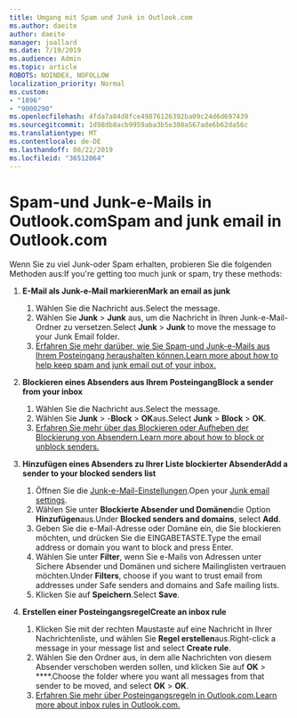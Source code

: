 ```yaml
---
title: Umgang mit Spam und Junk in Outlook.com
ms.author: daeite
author: daeite
manager: joallard
ms.date: 7/19/2019
ms.audience: Admin
ms.topic: article
ROBOTS: NOINDEX, NOFOLLOW
localization_priority: Normal
ms.custom:
- "1896"
- "9000290"
ms.openlocfilehash: 4fda7a84d8fce49876126392ba09c24d6d697439
ms.sourcegitcommit: 1d98db8acb9959aba3b5e308a567ade6b62da56c
ms.translationtype: MT
ms.contentlocale: de-DE
ms.lasthandoff: 08/22/2019
ms.locfileid: "36512064"
---
```

# <a name="spam-and-junk-email-in-outlookcom"></a><span data-ttu-id="8708b-102">Spam-und Junk-e-Mails in Outlook.com</span><span class="sxs-lookup"><span data-stu-id="8708b-102">Spam and junk email in Outlook.com</span></span>

<span data-ttu-id="8708b-103">Wenn Sie zu viel Junk-oder Spam erhalten, probieren Sie die folgenden Methoden aus:</span><span class="sxs-lookup"><span data-stu-id="8708b-103">If you're getting too much junk or spam, try these methods:</span></span>

1. <span data-ttu-id="8708b-104">**E-Mail als Junk-e-Mail markieren**</span><span class="sxs-lookup"><span data-stu-id="8708b-104">**Mark an email as junk**</span></span>
    1. <span data-ttu-id="8708b-105">Wählen Sie die Nachricht aus.</span><span class="sxs-lookup"><span data-stu-id="8708b-105">Select the message.</span></span>
    1. <span data-ttu-id="8708b-106">Wählen Sie **Junk** > **Junk** aus, um die Nachricht in Ihren Junk-e-Mail-Ordner zu versetzen.</span><span class="sxs-lookup"><span data-stu-id="8708b-106">Select **Junk** > **Junk** to move the message to your Junk Email folder.</span></span>
    1. [<span data-ttu-id="8708b-107">Erfahren Sie mehr darüber, wie Sie Spam-und Junk-e-Mails aus Ihrem Posteingang heraushalten können.</span><span class="sxs-lookup"><span data-stu-id="8708b-107">Learn more about how to help keep spam and junk email out of your inbox.</span></span>](https://support.office.com/article/a3ece97b-82f8-4a5e-9ac3-e92fa6427ae4?wt.mc_id=Office_Outlook_com_Alchemy)

1. <span data-ttu-id="8708b-108">**Blockieren eines Absenders aus Ihrem Posteingang**</span><span class="sxs-lookup"><span data-stu-id="8708b-108">**Block a sender from your inbox**</span></span>
    1. <span data-ttu-id="8708b-109">Wählen Sie die Nachricht aus.</span><span class="sxs-lookup"><span data-stu-id="8708b-109">Select the message.</span></span>
    1. <span data-ttu-id="8708b-110">Wählen Sie **Junk** > -**Block** > **OK**aus.</span><span class="sxs-lookup"><span data-stu-id="8708b-110">Select **Junk** > **Block** > **OK**.</span></span>
    1. [<span data-ttu-id="8708b-111">Erfahren Sie mehr über das Blockieren oder Aufheben der Blockierung von Absendern.</span><span class="sxs-lookup"><span data-stu-id="8708b-111">Learn more about how to block or unblock senders.</span></span>](https://support.office.com/article/afba1c94-77bb-4f50-8b85-057cf52f4d5e?wt.mc_id=Office_Outlook_com_Alchemy)

1. <span data-ttu-id="8708b-112">**Hinzufügen eines Absenders zu Ihrer Liste blockierter Absender**</span><span class="sxs-lookup"><span data-stu-id="8708b-112">**Add a sender to your blocked senders list**</span></span>
    1. <span data-ttu-id="8708b-113">Öffnen Sie die [Junk-e-Mail-Einstellungen](https://outlook.live.com/mail/options/mail/junkEmail/blockedSendersAndDomainsV2).</span><span class="sxs-lookup"><span data-stu-id="8708b-113">Open your [Junk email settings](https://outlook.live.com/mail/options/mail/junkEmail/blockedSendersAndDomainsV2).</span></span>
    1. <span data-ttu-id="8708b-114">Wählen Sie unter **Blockierte Absender und Domänen**die Option **Hinzufügen**aus.</span><span class="sxs-lookup"><span data-stu-id="8708b-114">Under **Blocked senders and domains**, select **Add**.</span></span>
    1. <span data-ttu-id="8708b-115">Geben Sie die e-Mail-Adresse oder Domäne ein, die Sie blockieren möchten, und drücken Sie die EINGABETASTE.</span><span class="sxs-lookup"><span data-stu-id="8708b-115">Type the email address or domain you want to block and press Enter.</span></span>
    1. <span data-ttu-id="8708b-116">Wählen Sie unter **Filter**, wenn Sie e-Mails von Adressen unter Sichere Absender und Domänen und sichere Mailinglisten vertrauen möchten.</span><span class="sxs-lookup"><span data-stu-id="8708b-116">Under **Filters**, choose if you want to trust email from addresses under Safe senders and domains and Safe mailing lists.</span></span>
    1. <span data-ttu-id="8708b-117">Klicken Sie auf **Speichern**.</span><span class="sxs-lookup"><span data-stu-id="8708b-117">Select **Save**.</span></span>

1. <span data-ttu-id="8708b-118">**Erstellen einer Posteingangsregel**</span><span class="sxs-lookup"><span data-stu-id="8708b-118">**Create an inbox rule**</span></span>
    1. <span data-ttu-id="8708b-119">Klicken Sie mit der rechten Maustaste auf eine Nachricht in Ihrer Nachrichtenliste, und wählen Sie **Regel erstellen**aus.</span><span class="sxs-lookup"><span data-stu-id="8708b-119">Right-click a message in your message list and select **Create rule**.</span></span>
    1. <span data-ttu-id="8708b-120">Wählen Sie den Ordner aus, in dem alle Nachrichten von diesem Absender verschoben werden sollen, und klicken Sie auf **OK** > \*\*\*\*.</span><span class="sxs-lookup"><span data-stu-id="8708b-120">Choose the folder where you want all messages from that sender to be moved, and select **OK** > **OK**.</span></span>
    1. [<span data-ttu-id="8708b-121">Erfahren Sie mehr über Posteingangsregeln in Outlook.com.</span><span class="sxs-lookup"><span data-stu-id="8708b-121">Learn more about inbox rules in Outlook.com.</span></span>](https://support.office.com/article/4b094371-a5d7-49bd-8b1b-4e4896a7cc5d?wt.mc_id=Office_Outlook_com_Alchemy)